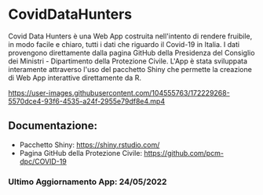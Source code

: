 # CovidDataHunters
Covid Data Hunters è una Web App costruita nell'intento di rendere fruibile, in modo facile e chiaro, tutti i dati che riguardo il Covid-19 in Italia.
I dati provengono direttamente dalla pagina GitHub della Presidenza del Consiglio dei Ministri - Dipartimento della Protezione Civile. 
L'App è stata sviluppata interamente attraverso l'uso del pacchetto Shiny che permette la creazione di Web App interattive direttamente da R.

https://user-images.githubusercontent.com/104555763/172229268-5570dce4-93f6-4535-a24f-2955e79df8e4.mp4

## Documentazione: 
* Pacchetto Shiny: https://shiny.rstudio.com/
* Pagina GitHub della Protezione Civile: https://github.com/pcm-dpc/COVID-19

### Ultimo Aggiornamento App: 24/05/2022
